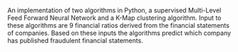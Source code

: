 An implementation of two algorithms in Python, a supervised Multi-Level Feed Forward Neural Network and
a K-Map clustering algorithm.
Input to these algorithms are 9 financial ratios derived from the financial statements of companies.
Based on these inputs the algorithms predict which company has published fraudulent financial statements.
